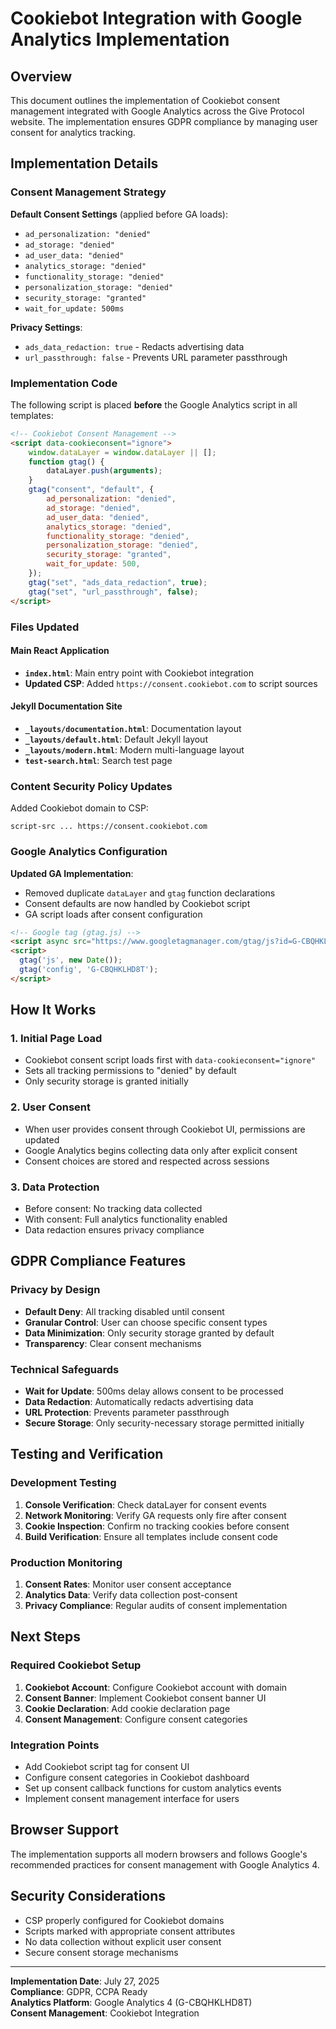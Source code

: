 # Cookiebot Integration with Google Analytics Implementation

## Overview

This document outlines the implementation of Cookiebot consent management integrated with Google Analytics across the Give Protocol website. The implementation ensures GDPR compliance by managing user consent for analytics tracking.

## Implementation Details

### Consent Management Strategy

**Default Consent Settings** (applied before GA loads):
- `ad_personalization: "denied"`
- `ad_storage: "denied"`
- `ad_user_data: "denied"`
- `analytics_storage: "denied"`
- `functionality_storage: "denied"`
- `personalization_storage: "denied"`
- `security_storage: "granted"`
- `wait_for_update: 500ms`

**Privacy Settings**:
- `ads_data_redaction: true` - Redacts advertising data
- `url_passthrough: false` - Prevents URL parameter passthrough

### Implementation Code

The following script is placed **before** the Google Analytics script in all templates:

```html
<!-- Cookiebot Consent Management -->
<script data-cookieconsent="ignore">
    window.dataLayer = window.dataLayer || [];
    function gtag() {
        dataLayer.push(arguments);
    }
    gtag("consent", "default", {
        ad_personalization: "denied",
        ad_storage: "denied",
        ad_user_data: "denied",
        analytics_storage: "denied",
        functionality_storage: "denied",
        personalization_storage: "denied",
        security_storage: "granted",
        wait_for_update: 500,
    });
    gtag("set", "ads_data_redaction", true);
    gtag("set", "url_passthrough", false);
</script>
```

### Files Updated

#### Main React Application
- **`index.html`**: Main entry point with Cookiebot integration
- **Updated CSP**: Added `https://consent.cookiebot.com` to script sources

#### Jekyll Documentation Site
- **`_layouts/documentation.html`**: Documentation layout
- **`_layouts/default.html`**: Default Jekyll layout
- **`_layouts/modern.html`**: Modern multi-language layout
- **`test-search.html`**: Search test page

### Content Security Policy Updates

Added Cookiebot domain to CSP:
```
script-src ... https://consent.cookiebot.com
```

### Google Analytics Configuration

**Updated GA Implementation**:
- Removed duplicate `dataLayer` and `gtag` function declarations
- Consent defaults are now handled by Cookiebot script
- GA script loads after consent configuration

```html
<!-- Google tag (gtag.js) -->
<script async src="https://www.googletagmanager.com/gtag/js?id=G-CBQHKLHD8T"></script>
<script>
  gtag('js', new Date());
  gtag('config', 'G-CBQHKLHD8T');
</script>
```

## How It Works

### 1. Initial Page Load
- Cookiebot consent script loads first with `data-cookieconsent="ignore"`
- Sets all tracking permissions to "denied" by default
- Only security storage is granted initially

### 2. User Consent
- When user provides consent through Cookiebot UI, permissions are updated
- Google Analytics begins collecting data only after explicit consent
- Consent choices are stored and respected across sessions

### 3. Data Protection
- Before consent: No tracking data collected
- With consent: Full analytics functionality enabled
- Data redaction ensures privacy compliance

## GDPR Compliance Features

### Privacy by Design
- **Default Deny**: All tracking disabled until consent
- **Granular Control**: User can choose specific consent types
- **Data Minimization**: Only security storage granted by default
- **Transparency**: Clear consent mechanisms

### Technical Safeguards
- **Wait for Update**: 500ms delay allows consent to be processed
- **Data Redaction**: Automatically redacts advertising data
- **URL Protection**: Prevents parameter passthrough
- **Secure Storage**: Only security-necessary storage permitted initially

## Testing and Verification

### Development Testing
1. **Console Verification**: Check dataLayer for consent events
2. **Network Monitoring**: Verify GA requests only fire after consent
3. **Cookie Inspection**: Confirm no tracking cookies before consent
4. **Build Verification**: Ensure all templates include consent code

### Production Monitoring
1. **Consent Rates**: Monitor user consent acceptance
2. **Analytics Data**: Verify data collection post-consent
3. **Privacy Compliance**: Regular audits of consent implementation

## Next Steps

### Required Cookiebot Setup
1. **Cookiebot Account**: Configure Cookiebot account with domain
2. **Consent Banner**: Implement Cookiebot consent banner UI
3. **Cookie Declaration**: Add cookie declaration page
4. **Consent Management**: Configure consent categories

### Integration Points
- Add Cookiebot script tag for consent UI
- Configure consent categories in Cookiebot dashboard
- Set up consent callback functions for custom analytics events
- Implement consent management interface for users

## Browser Support

The implementation supports all modern browsers and follows Google's recommended practices for consent management with Google Analytics 4.

## Security Considerations

- CSP properly configured for Cookiebot domains
- Scripts marked with appropriate consent attributes
- No data collection without explicit user consent
- Secure consent storage mechanisms

---

**Implementation Date**: July 27, 2025  
**Compliance**: GDPR, CCPA Ready  
**Analytics Platform**: Google Analytics 4 (G-CBQHKLHD8T)  
**Consent Management**: Cookiebot Integration